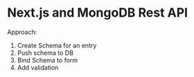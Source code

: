 # Next.js and MongoDB Rest API

Approach:

 1. Create Schema for an entry
 2. Push schema to DB
 3. Bind Schema to form
 4. Add validation